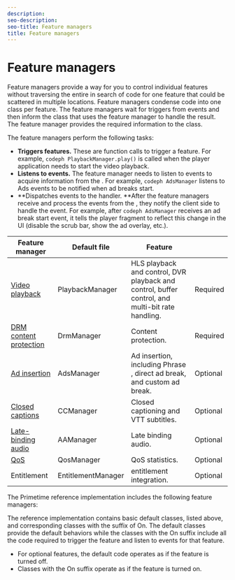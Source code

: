 ```yaml
---
description: 
seo-description: 
seo-title: Feature managers
title: Feature managers
---
```


# Feature managers

Feature managers provide a way for you to control individual features without traversing the entire  in search of code for one feature that could be scattered in multiple locations. Feature managers condense code into one class per feature. The feature managers wait for triggers from  events and then inform the class that uses the feature manager to handle the result. The feature manager provides the required information to the class.

The feature managers perform the following tasks:
* **Triggers features.** These are function calls to trigger a  feature. For example, `codeph PlaybackManager.play()` is called when the player application needs to start the video playback.
* **Listens to  events.** The feature manager needs to listen to  events to acquire information from the . For example, `codeph AdsManager` listens to  Ads events to be notified when ad breaks start.
* **Dispatches events to the handler. **After the feature managers receive and process the events from the , they notify the client side to handle the event. For example, after `codeph AdsManager` receives an ad break start event, it tells the player fragment to reflect this change in the UI (disable the scrub bar, show the ad overlay, etc.).

<table id="table_7BDB52705ECF437FBE475D6B215B7413"> 
 <tgroup cols="4">
  <colspec colnum="1" colname="col1" colwidth="1.55*" />
  <colspec colname="col02" colnum="2" colwidth="1.45*" />
  <colspec colnum="3" colname="col2" colwidth="4.03*" />
  <colspec colname="col3" colnum="4" colwidth="1.00*" />
  <thead> 
   <tr> 
    <th colname="col1" class="entry">Feature manager </th> 
    <th colname="col02" class="entry">Default file </th> 
    <th colname="col2" class="entry">Feature </th> 
    <th colname="col3" class="entry"> </th> 
   </tr>
  </thead> 
  <tbody> 
   <tr> 
    <td colname="col1"><a href="c_psdk_ref_video-playback.xml">Video playback</a> </td> 
    <td colname="col02">PlaybackManager </td> 
    <td colname="col2">HLS playback and control, DVR playback and control, buffer control, and multi-bit rate handling. </td> 
    <td colname="col3">Required </td> 
   </tr> 
   <tr> 
    <td colname="col1"><a href="c_psdk_ref_content-protection.xml">DRM content protection</a> </td> 
    <td colname="col02">DrmManager </td> 
    <td colname="col2">Content protection. </td> 
    <td colname="col3">Required </td> 
   </tr> 
   <tr> 
    <td colname="col1"><a href="c_psdk_ref_ad-insertion.xml">Ad insertion</a> </td> 
    <td colname="col02">AdsManager </td> 
    <td colname="col2">Ad insertion, including 
     <ph conref="../../phrase_library_ref_impl.xml#c_psdk_phrase-library/auditude-name-long">
      Phrase
     </ph>, direct ad break, and custom ad break. </td> 
    <td colname="col3">Optional </td> 
   </tr> 
   <tr> 
    <td colname="col1"><a href="c_psdk_ref_closed-captions.xml">Closed captions </a> </td> 
    <td colname="col02">CCManager </td> 
    <td colname="col2">Closed captioning and VTT subtitles. </td> 
    <td colname="col3">Optional </td> 
   </tr> 
   <tr> 
    <td colname="col1"><a href="c_psdk_ref_late-binding-audio.xml">Late-binding audio</a> </td> 
    <td colname="col02">AAManager </td> 
    <td colname="col2">Late binding audio. </td> 
    <td colname="col3">Optional </td> 
   </tr> 
   <tr> 
    <td colname="col1"><a href="t_psdk_ref_qos-statistics.xml">QoS</a> </td> 
    <td colname="col02">QosManager </td> 
    <td colname="col2">QoS statistics. </td> 
    <td colname="col3">Optional </td> 
   </tr> 
   <tr> 
    <td colname="col1">Entitlement </td> 
    <td colname="col02">EntitlementManager </td> 
    <td colname="col2">
     <ph conref="../../phrase_library_ref_impl.xml#c_psdk_phrase-library/auth-name" /> entitlement integration. </td> 
    <td colname="col3">Optional </td> 
   </tr> 
  </tbody> 
 </tgroup> 
</table>

The Primetime reference implementation includes the following feature managers:

The reference implementation contains basic default classes, listed above, and corresponding classes with the suffix of On. The default classes provide the default  behaviors while the classes with the On suffix include all the code required to trigger the  feature and listen to  events for that feature.

* For optional features, the default code operates as if the feature is turned off.
* Classes with the On suffix operate as if the feature is turned on.


